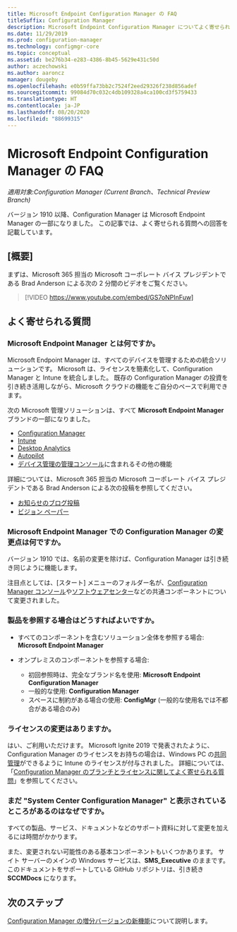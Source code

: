 ```yaml
---
title: Microsoft Endpoint Configuration Manager の FAQ
titleSuffix: Configuration Manager
description: Microsoft Endpoint Configuration Manager についてよく寄せられる質問
ms.date: 11/29/2019
ms.prod: configuration-manager
ms.technology: configmgr-core
ms.topic: conceptual
ms.assetid: be276b34-e283-4386-8b45-5629e431c50d
author: aczechowski
ms.author: aaroncz
manager: dougeby
ms.openlocfilehash: e0b59ffa73bb2c7524f2eed29326f238d856adef
ms.sourcegitcommit: 99084d70c032c4db109328a4ca100cd3f5759433
ms.translationtype: HT
ms.contentlocale: ja-JP
ms.lasthandoff: 08/20/2020
ms.locfileid: "88699315"
---
```

# <a name="microsoft-endpoint-configuration-manager-faq"></a>Microsoft Endpoint Configuration Manager の FAQ

*適用対象:Configuration Manager (Current Branch、Technical Preview Branch)*

バージョン 1910 以降、Configuration Manager は Microsoft Endpoint Manager の一部になりました。 この記事では、よく寄せられる質問への回答を記載しています。

## <a name="summary"></a>[概要]

まずは、Microsoft 365 担当の Microsoft コーポレート バイス プレジデントである Brad Anderson による次の 2 分間のビデオをご覧ください。

> [!VIDEO https://www.youtube.com/embed/GS7oNPInFuw]

## <a name="faqs"></a>よく寄せられる質問

### <a name="what-is-microsoft-endpoint-manager"></a>Microsoft Endpoint Manager とは何ですか。

Microsoft Endpoint Manager は、すべてのデバイスを管理するための統合ソリューションです。 Microsoft は、ライセンスを簡素化して、Configuration Manager と Intune を統合しました。 既存の Configuration Manager の投資を引き続き活用しながら、Microsoft クラウドの機能をご自分のペースで利用できます。

次の Microsoft 管理ソリューションは、すべて **Microsoft Endpoint Manager** ブランドの一部になりました。

- [Configuration Manager](/configmgr)
- [Intune](/intune)
- [Desktop Analytics](../../desktop-analytics/overview.md)
- [Autopilot](/intune/enrollment/enrollment-autopilot)
- [デバイス管理の管理コンソール](https://techcommunity.microsoft.com/t5/enterprise-mobility-security/microsoft-intune-rolls-out-an-improved-streamlined-endpoint/ba-p/937760)に含まれるその他の機能

詳細については、Microsoft 365 担当の Microsoft コーポレート バイス プレジデントである Brad Anderson による次の投稿を参照してください。

- [お知らせのブログ投稿](https://aka.ms/cmannounce)
- [ビジョン ペーパー](https://aka.ms/MEMVisionPaper)

### <a name="what-things-change-in-configuration-manager-with-microsoft-endpoint-manager"></a>Microsoft Endpoint Manager での Configuration Manager の変更点は何ですか。

バージョン 1910 では、名前の変更を除けば、Configuration Manager は引き続き同じように機能します。

注目点としては、[スタート] メニューのフォルダー名が、[Configuration Manager コンソール](../servers/manage/admin-console.md#bkmk_open)や[ソフトウェアセンター](software-center.md#bkmk_open)などの共通コンポーネントについて変更されました。

### <a name="how-do-we-refer-to-the-product-now"></a>製品を参照する場合はどうすればよいですか。

- すべてのコンポーネントを含むソリューション全体を参照する場合: **Microsoft Endpoint Manager**

- オンプレミスのコンポーネントを参照する場合:
  - 初回参照時は、完全なブランド名を使用: **Microsoft Endpoint Configuration Manager**
  - 一般的な使用: **Configuration Manager**
  - スペースに制約がある場合の使用: **ConfigMgr** (一般的な使用名では不都合がある場合のみ)

### <a name="are-there-any-licensing-changes"></a>ライセンスの変更はありますか。

はい、ご利用いただけます。 Microsoft Ignite 2019 で発表されたように、Configuration Manager のライセンスをお持ちの場合は、Windows PC の[共同管理](../../comanage/overview.md)ができるように Intune のライセンスが付与されました。 詳細については、「[Configuration Manager のブランチとライセンスに関してよく寄せられる質問](product-and-licensing-faq.md#bkmk_mem)」を参照してください。

### <a name="why-do-i-still-see-system-center-configuration-manager-some-places"></a>まだ "System Center Configuration Manager" と表示されているところがあるのはなぜですか。

すべての製品、サービス、ドキュメントなどのサポート資料に対して変更を加えるには時間がかかります。

また、変更されない可能性のある基本コンポーネントもいくつかあります。 サイト サーバーのメインの Windows サービスは、**SMS_Executive** のままです。 このドキュメントをサポートしている GitHub リポジトリは、引き続き **SCCMDocs** になります。

## <a name="next-steps"></a>次のステップ

[Configuration Manager の増分バージョンの新機能](../plan-design/changes/whats-new-incremental-versions.md)について説明します。